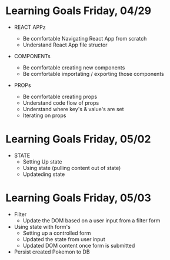# Learning Goals Friday, 04/29

- REACT APPz
  - Be comfortable Navigating React App from scratch
  - Understand React App file structor

- COMPONENTs
  - Be comfortable creating new components
  - Be comfortable importating / exporting those components

- PROPs
  - Be comfortable creating props
  - Understand code flow of props
  - Understand where key's & value's are set 
  - Iterating on props
  
# Learning Goals Friday, 05/02

- STATE
  - Setting Up state
  - Using state (pulling content out of state)
  - Updateding state 


# Learning Goals Friday, 05/03
- Filter
  - Update the DOM based on a user input from a filter form 
- Using state with form's
  - Setting up a controlled form
  - Updated the state from user input
  - Updated DOM content once form is submitted
- Persist created Pokemon to DB